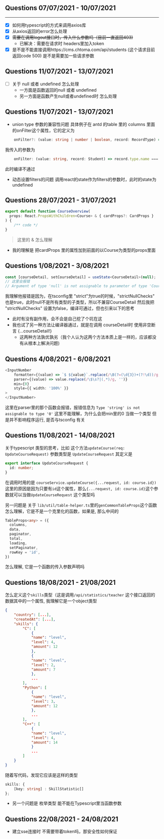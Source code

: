 ## Questions 07/07/2021 - 10/07/2021
---
- [x] 如何用typescript的方式来调用axios库
- [x] 从axios返回的error怎么处理
- [x] ~~需要在调用logout接口时，传入什么参数吗（目前一直返回403)~~ 
    - 已解决：需要在请求时 headers里加入token
- [x] 是不是不能直接调用https://cms.chtoma.com/api/students (这个请求目前返回code 500) 是不是需要加一些请求参数

## Questions 11/07/2021 - 13/07/2021
- [ ] 关于 null 或者 undefined 怎么处理
    - 一方面是函数返回的null 或者 undefined
    - 另一方面是函数产生null或者undefined时 怎么处理

## Questions 11/07/2021 - 13/07/2021
- union type 参数的兼容性问题  具体例子在 antd 的table 里的 columns 里面的onFilter这个属性，它的定义为
```typescript
    onFilter?: (value: string | number | boolean, record: RecordType) => boolean;
```
我传入的参数为
```typescript
    onFilter: (value: string, record: Student) => record.type.name === value,
```
此时编译不通过

- 动态设置filters的问题  调用react的state作为filters的参数时，此时的state为undefined

## Questions 28/07/2021 - 31/07/2021
```typescript
export default function CourseOverview(
  props: React.PropsWithChildren<Course> & { cardProps?: CardProps }
) {
    /** code */
}
```
> 这里的 & 怎么理解 
- 我的理解是 把cardProps 里的属性加到前面的以Course为类型的props里面

## Questions 1/08/2021 - 3/08/2021
```typescript
const [courseDetail, setCourseDetail] = useState<CourseDetail>(null);
// 这里会报错 
// Argument of type 'null' is not assignable to parameter of type 'CourseDetail | (() => CourseDetail)
```
我理解他报错是因为，在tsconfig里 "strict"为true的时候，"strictNullChecks" 也是true，此时null不是所有类型的子类型，所以不兼容CourseDetail
然后我把 "strictNullChecks" 设置为false，编译可通过，但也引来以下的思考
- 此时有没有副作用，会不会是自己挖了个坑在这
- 我也试了另一种方法让编译器通过，就是在调用 courseDetail时 使用非空断言  {...courseDetail!}
    - 这两种方法孰优孰劣（我个人认为这两个方法本质上是一样的，应该都没有从根本上解决问题)


## Questions 4/08/2021 - 6/08/2021
```typescript
<InputNumber
    formatter={(value) => `$ ${value}`.replace(/\B(?=(\d{3})+(?!\d))/g, ',')}
    parser={(value) => value.replace(/\$\s?|(,*)/g, '')}
    min={0}
    style={{ width: '100%' }}
>
</InputNumber>
```
这里在parser里的那个函数会报错，报错信息为 `Type 'string' is not assignable to type '0'` 这里不能理解，为什么会把min里的0 当做一个类型
但是并不影响程序运行, 是否与tsconfig 有关

## Questions 11/08/2021 - 14/08/2021
关于typescript 类型的思考，比如 这个方法`updateCourse(req: UpdateCourseRequest)` 参数类型是 `UpdateCourseRequest` 其定义是

```typescript
export interface UpdateCourseRequest {
  id: number;
}
```
在调用时用的是 `courseService.updateCourse({...request, id: course.id})`
这里的原因是因为只要有`id`这个属性，那么`{...request, id: course.id}`这个参数就可以当做`UpdateCourseRequest` 这个类型吗

另一问题是 关于 `lib/util/table-helper.ts`里的`genCommonTableProps`这个函数怎么理解，它是不是一个克里化的函数，如果是, 那么中间的
```typescript
TableProps<any> = ({
  columns,
  data,
  paginator,
  total,
  loading,
  setPaginator,
  rowKey = 'id',
})
```
怎么理解, 它是一个函数的传入参数声明吗

## Questions 18/08/2021 - 21/08/2021
怎么定义这个`skills`类型（这是调用`/api​/statistics​/teacher` 这个接口返回的数据其中的一个属性, 我理解它是一个object类型 
```json
{
    "country": [...],
    "createdAt": [...],
    "skills": {
        "C": [
            {
            "name": "level",
            "level": 4,
            "amount": 12
            },
            {
            "name": "level",
            "level": 2,
            "amount": 7
            },
            ...
        ],
        "Python": [
            {
            "name": "level",
            "level": 3,
            "amount": 12
            },
            ...
        ],
        "C++": [
            {
            "name": "level",
            "level": 4,
            "amount": 14
            }
            ...
        ]
    }
}
```
随着写代码，发现它应该是这样的类型  
```typescript
skills: {
    [key: string] : SkillStatistic[]
};
```

- 另一个问题是 枚举类型 能不能在Typescript里当函数参数

## Questions 22/08/2021 - 24/08/2021
- 建立sse连接时 不需要带着token吗，那安全性如何保证